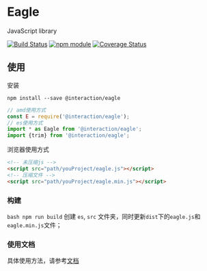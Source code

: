 # Eagle

JavaScript library

[![Build Status](https://travis-ci.org/Iecy/eagle.svg?branch=master)](https://travis-ci.org/github/Iecy/eagle)
[![npm module](https://badge.fury.io/js/%40interaction%2Feagle.svg)](https://badge.fury.io/js/%40interaction%2Feagle)
[![Coverage Status](https://coveralls.io/repos/github/Iecy/eagle/badge.svg?branch=master)](https://coveralls.io/github/Iecy/eagle?branch=master)

## 使用

安装

```shell
npm install --save @interaction/eagle
```

```javascript
// amd使用方式
const E = require('@interaction/eagle');
// es使用方式
import * as Eagle from '@interaction/eagle';
import {trim} from '@interaction/eagle';
```

浏览器使用方式

```html
<!-- 未压缩js -->
<script src="path/youProject/eagle.js"></script>
<!-- 压缩文件 -->
<script src="path/youProject/eagle.min.js"></script>
```

### 构建

`bash npm run build` 创建 `es`, `src` 文件夹，同时更新`dist`下的`eagle.js`和`eagle.min.js`文件；


### 使用文档

具体使用方法，请参考[文档](./helpers/docs/NOTEBOOK.md)
